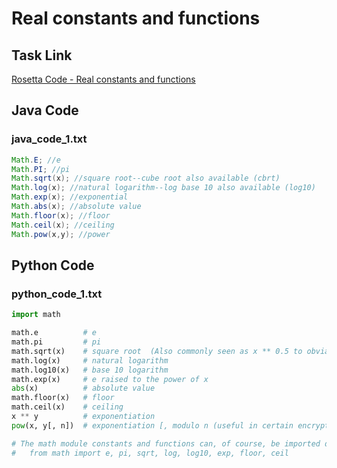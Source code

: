 # Real constants and functions

## Task Link
[Rosetta Code - Real constants and functions](https://rosettacode.org/wiki/Real_constants_and_functions)

## Java Code
### java_code_1.txt
```java
Math.E; //e
Math.PI; //pi
Math.sqrt(x); //square root--cube root also available (cbrt)
Math.log(x); //natural logarithm--log base 10 also available (log10)
Math.exp(x); //exponential
Math.abs(x); //absolute value
Math.floor(x); //floor
Math.ceil(x); //ceiling
Math.pow(x,y); //power

```

## Python Code
### python_code_1.txt
```python
import math

math.e          # e
math.pi         # pi
math.sqrt(x)    # square root  (Also commonly seen as x ** 0.5 to obviate importing the math module)
math.log(x)     # natural logarithm
math.log10(x)   # base 10 logarithm
math.exp(x)     # e raised to the power of x
abs(x)          # absolute value
math.floor(x)   # floor
math.ceil(x)    # ceiling
x ** y          # exponentiation 
pow(x, y[, n])  # exponentiation [, modulo n (useful in certain encryption/decryption algorithms)]

# The math module constants and functions can, of course, be imported directly by:
#   from math import e, pi, sqrt, log, log10, exp, floor, ceil

```

